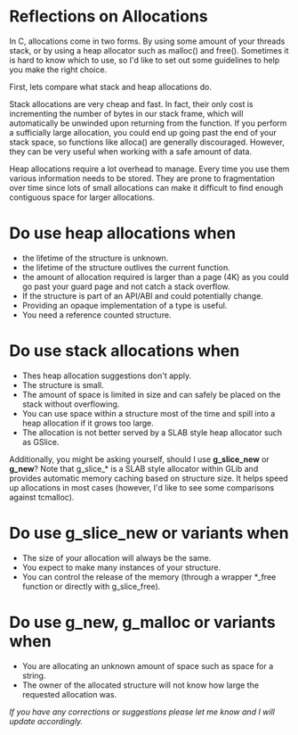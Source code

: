# Reflections on Allocations

In C, allocations come in two forms.
By using some amount of your threads stack, or by using a heap allocator such as malloc() and free().
Sometimes it is hard to know which to use, so I'd like to set out some guidelines to help you make the right choice.

First, lets compare what stack and heap allocations do.

Stack allocations are very cheap and fast.
In fact, their only cost is incrementing the number of bytes in our stack frame, which will automatically be unwinded upon returning from the function.
If you perform a sufficially large allocation, you could end up going past the end of your stack space, so functions like alloca() are generally discouraged.
However, they can be very useful when working with a safe amount of data.

Heap allocations require a lot overhead to manage.
Every time you use them various information needs to be stored.
They are prone to fragmentation over time since lots of small allocations can make it difficult to find enough contiguous space for larger allocations.

# Do use heap allocations when

 * the lifetime of the structure is unknown.
 * the lifetime of the structure outlives the current function.
 * the amount of allocation required is larger than a page (4K) as you could go past your guard page and not catch a stack overflow.
 * If the structure is part of an API/ABI and could potentially change.
 * Providing an opaque implementation of a type is useful.
 * You need a reference counted structure.

# Do use stack allocations when

 * Thes heap allocation suggestions don't apply.
 * The structure is small.
 * The amount of space is limited in size and can safely be placed on the stack without overflowing.
 * You can use space within a structure most of the time and spill into a heap allocation if it grows too large.
 * The allocation is not better served by a SLAB style heap allocator such as GSlice.

Additionally, you might be asking yourself, should I use __g\_slice\_new__ or __g\_new__?
Note that g\_slice\_* is a SLAB style allocator within GLib and provides automatic memory caching based on structure size.
It helps speed up allocations in most cases (however, I'd like to see some comparisons against tcmalloc).

# Do use g\_slice\_new or variants when

 * The size of your allocation will always be the same.
 * You expect to make many instances of your structure.
 * You can control the release of the memory (through a wrapper \*\_free function or directly with g\_slice\_free).

# Do use __g\_new__, __g\_malloc__ or variants when

 * You are allocating an unknown amount of space such as space for a string.
 * The owner of the allocated structure will not know how large the requested allocation was.

_If you have any corrections or suggestions please let me know and I will update accordingly._
